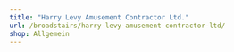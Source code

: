 ```yaml
---
title: "Harry Levy Amusement Contractor Ltd."
url: /broadstairs/harry-levy-amusement-contractor-ltd/
shop: Allgemein
---
```

